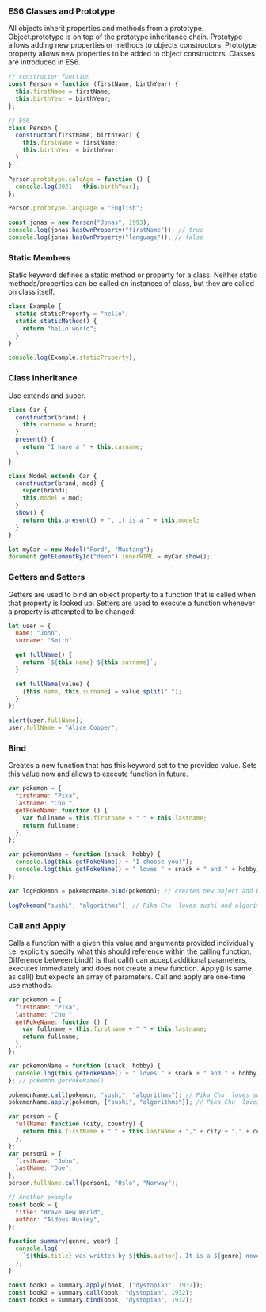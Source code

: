 ### ES6 Classes and Prototype

All objects inherit properties and methods from a prototype. Object.prototype is on top of the prototype inheritance chain. Prototype allows adding new properties or methods to objects constructors. Prototype property allows new properties to be added to object constructors. Classes are introduced in ES6.

```javascript
// constructor function
const Person = function (firstName, birthYear) {
  this.firstName = firstName;
  this.birthYear = birthYear;
};

// ES6
class Person {
  constructor(firstName, birthYear) {
    this.firstName = firstName;
    this.birthYear = birthYear;
  }
}

Person.prototype.calcAge = function () {
  console.log(2021 - this.birthYear);
};

Person.prototype.language = "English";

const jonas = new Person("Jonas", 1993);
console.log(jonas.hasOwnProperty("firstName")); // true
console.log(jonas.hasOwnProperty("language")); // false
```

### Static Members

Static keyword defines a static method or property for a class. Neither static methods/properties can be called on instances of class, but they are called on class itself.

```js
class Example {
  static staticProperty = "hello";
  static staticMethod() {
    return "hello world";
  }
}

console.log(Example.staticProperty);
```

### Class Inheritance

Use extends and super.

```javascript
class Car {
  constructor(brand) {
    this.carname = brand;
  }
  present() {
    return "I have a " + this.carname;
  }
}

class Model extends Car {
  constructor(brand, mod) {
    super(brand);
    this.model = mod;
  }
  show() {
    return this.present() + ", it is a " + this.model;
  }
}

let myCar = new Model("Ford", "Mustang");
document.getElementById("demo").innerHTML = myCar.show();
```

### Getters and Setters

Getters are used to bind an object property to a function that is called when that property is looked up. Setters are used to execute a function whenever a property is attempted to be changed.

```javascript
let user = {
  name: "John",
  surname: "Smith"

  get fullName() {
    return `${this.name} ${this.surname}`;
  }

  set fullName(value) {
    [this.name, this.surname] = value.split(" ");
  }
};

alert(user.fullName);
user.fullName = "Alice Cooper";
```

### Bind

Creates a new function that has this keyword set to the provided value. Sets this value now and allows to execute function in future.

```javascript
var pokemon = {
  firstname: "Pika",
  lastname: "Chu ",
  getPokeName: function () {
    var fullname = this.firstname + " " + this.lastname;
    return fullname;
  },
};

var pokemonName = function (snack, hobby) {
  console.log(this.getPokeName() + "I choose you!");
  console.log(this.getPokeName() + " loves " + snack + " and " + hobby);
};

var logPokemon = pokemonName.bind(pokemon); // creates new object and binds pokemon. 'this' of pokemon === pokemon now

logPokemon("sushi", "algorithms"); // Pika Chu  loves sushi and algorithms
```

### Call and Apply

Calls a function with a given this value and arguments provided individually i.e. explicitly specify what this should reference within the calling function. Difference between bind() is that call() can accept additional parameters, executes immediately and does not create a new function. Apply() is same as call() but expects an array of parameters. Call and apply are one-time use methods.

```javascript
var pokemon = {
  firstname: "Pika",
  lastname: "Chu ",
  getPokeName: function () {
    var fullname = this.firstname + " " + this.lastname;
    return fullname;
  },
};

var pokemonName = function (snack, hobby) {
  console.log(this.getPokeName() + " loves " + snack + " and " + hobby);
}; // pokemon.getPokeName()

pokemonName.call(pokemon, "sushi", "algorithms"); // Pika Chu  loves sushi and algorithms
pokemonName.apply(pokemon, ["sushi", "algorithms"]); // Pika Chu  loves sushi and algorithms
```

```javascript
var person = {
  fullName: function (city, country) {
    return this.firstName + " " + this.lastName + "," + city + "," + country;
  },
};
var person1 = {
  firstName: "John",
  lastName: "Doe",
};
person.fullName.call(person1, "Oslo", "Norway");

// Another example
const book = {
  title: "Brave New World",
  author: "Aldous Huxley",
};

function summary(genre, year) {
  console.log(
    `${this.title} was written by ${this.author}. It is a ${genre} novel written in ${year}.`
  );
}

const book1 = summary.apply(book, ["dystopian", 1932]);
const book2 = summary.call(book, "dystopian", 1932);
const book3 = summary.bind(book, "dystopian", 1932);
```
